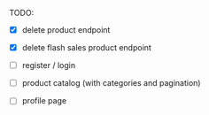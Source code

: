 TODO:
- [x] delete product endpoint
- [x] delete flash sales product endpoint
- [ ] register / login
- [ ] product catalog (with categories and pagination)
- [ ] profile page

